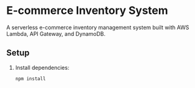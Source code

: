 # E-commerce Inventory System

A serverless e-commerce inventory management system built with AWS Lambda, API Gateway, and DynamoDB.

## Setup

1. Install dependencies:
   ```bash
   npm install

